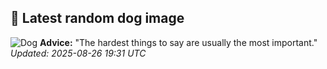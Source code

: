 ## 🐶 Latest random dog image
![Dog](https://images.dog.ceo/breeds/terrier-fox/n02095314_1835.jpg)
**Advice:** "The hardest things to say are usually the most important."
*Updated: 2025-08-26 19:31 UTC*
